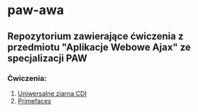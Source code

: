 # paw-awa
## Repozytorium zawierające ćwiczenia z przedmiotu "Aplikacje Webowe Ajax" ze specjalizacji PAW

### Ćwiczenia:

1. [Uniwersalne ziarna CDI](https://github.com/taachii/paw-awa/tree/main/01_credit)
2. [Primefaces](https://github.com/taachii/paw-awa/tree/main/02_primefaces) 

